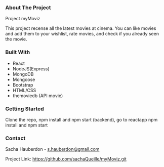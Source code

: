 <h3>About The Project</h3>

Project myMoviz

This project recense all the latest movies at cinema. You can like movies and add them to your wishlist, rate movies, and check if you already seen the movie. 

<h3>Built With</h3>

<ul>
<li>React</li>
<li>NodeJS(Express)</li>
<li>MongoDB</li>
<li>Mongoose</li>
<li>Bootstrap</li>
<li>HTML/CSS</li>
<li>themoviedb (API movie)</li>
</ul>

<h3>Getting Started</h3>

Clone the repo, npm install and npm start (backend), go to reactapp npm install and npm start

<h3>Contact</h3>

Sacha Hauberdon - s.hauberdon@gmail.com

Project Link: https://github.com/sachaQueille/myMoviz.git

